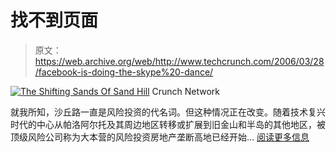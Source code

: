 # 找不到页面

> 原文：<https://web.archive.org/web/http://www.techcrunch.com/2006/03/28/facebook-is-doing-the-skype%20-dance/>

[![The Shifting Sands Of Sand Hill](img/c55a4c8fca7ed8943af70d42a5f8652d.png)](https://web.archive.org/web/20150909063559/http://techcrunch.com/2015/09/08/shifting-sands-of-sand-hill/)  Crunch Network

就我所知，沙丘路一直是风险投资的代名词。但这种情况正在改变。随着技术复兴时代的中心从帕洛阿尔托及其周边地区转移或扩展到旧金山和半岛的其他地区，被顶级风险公司称为大本营的风险投资房地产垄断高地已经开始… [阅读更多信息](https://web.archive.org/web/20150909063559/http://techcrunch.com/2015/09/08/shifting-sands-of-sand-hill/)